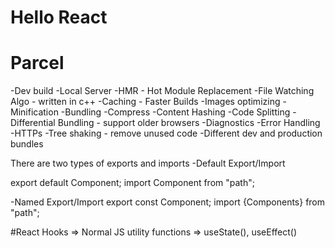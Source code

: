 # Hello React

# Parcel
-Dev build
-Local Server
-HMR - Hot Module Replacement
-File Watching Algo - written in c++
-Caching - Faster Builds
-Images optimizing
-Minification
-Bundling
-Compress
-Content  Hashing
-Code Splitting
-Differential Bundling - support older browsers
-Diagnostics
-Error Handling
-HTTPs
-Tree shaking - remove unused code
-Different dev and production bundles

There are two types of exports and imports
-Default Export/Import

export default Component;
import Component from "path";

-Named Export/Import
export const Component;
import {Components} from "path";

#React Hooks => Normal JS utility functions => useState(), useEffect()
